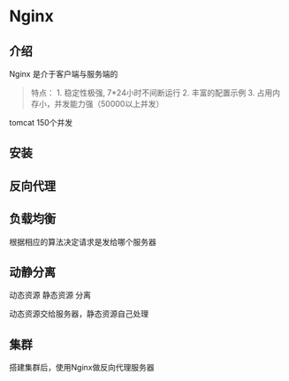 # Nginx

## 介绍



Nginx 是介于客户端与服务端的

> 特点：
    1. 稳定性极强, 7*24小时不间断运行
    2. 丰富的配置示例
    3. 占用内存小，并发能力强（50000以上并发）

tomcat 150个并发




## 安装


## 反向代理


## 负载均衡

根据相应的算法决定请求是发给哪个服务器



## 动静分离

动态资源 静态资源 分离

动态资源交给服务器，静态资源自己处理

## 集群

搭建集群后，使用Nginx做反向代理服务器
